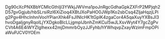 Dg90cXcPNXBbYCMlcGthIjl3YWkjJWVma1poJnRgcGdhaGpkZXFrP2MPjqh2D57gvGgjub/hbSLrsiRzI6XiZioq4XBtJXoPaHO0JWp1Ko2sbCsq4ZljaHqzjLPig2Pgv4HhcInhniVooYPianXhk4FsJINlcHK1tGplK4zgaCor4A5qaXuyYXBsJI3hvoDgaIjgnyRqoILjYXDgkoBlcLLjgmplJbnhZmKCuI5wJLXsvWyt4Y7gcZgPvCVt4A6E4iWYZIglhexx42mjDmmrbOyzJJFyhb/hYWhqvpZxayWzimFmpOPiaWuPJCV0YOEm